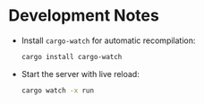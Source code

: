 # Development Notes

- Install `cargo-watch` for automatic recompilation:
  ```bash
  cargo install cargo-watch
  ```
- Start the server with live reload:
  ```bash
  cargo watch -x run
  ```
